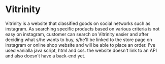 # Vitrinity
Vitrinity is a website that classified goods on social networks such as instagram. As searching specific products based on various criteria is not easy on instagram, customer can search on Vitrinity easier and after deciding what s/he wants to buy, s/he'll be linked to the store page on instagram or online shop website and will be able to place an order. 
I've used vanialla java script, html and css. 
the website doesn't link to an API and also doesn't have a back-end yet. 
